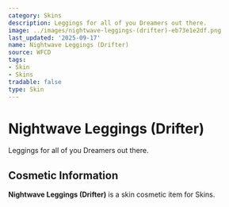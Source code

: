 ```yaml
---
category: Skins
description: Leggings for all of you Dreamers out there.
image: ../images/nightwave-leggings-(drifter)-eb73e1e2df.png
last_updated: '2025-09-17'
name: Nightwave Leggings (Drifter)
source: WFCD
tags:
- Skin
- Skins
tradable: false
type: Skin
---
```


# Nightwave Leggings (Drifter)

Leggings for all of you Dreamers out there.

## Cosmetic Information

**Nightwave Leggings (Drifter)** is a skin cosmetic item for Skins.

